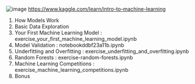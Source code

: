 ![image](https://user-images.githubusercontent.com/54256479/129131305-0fc57674-b6af-4a39-9289-15e2878892ab.png)
https://www.kaggle.com/learn/intro-to-machine-learning
1. How Models Work
2. Basic Data Exploration
3. Your First Machine Learning Model : exercise_your_first_machine_learning_model.ipynb
4. Model Validation : notebookddbf23a11b.ipynb
5. Underfitting and Overfitting : exercise_underfitting_and_overfitting.ipynb
6. Random Forests : exercise-random-forests.ipynb
7. Machine Learning Competitions : exercise_machine_learning_competitions.ipynb
8. Bonus
